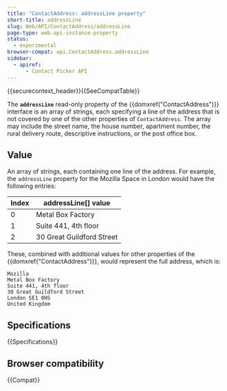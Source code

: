 ```yaml
---
title: "ContactAddress: addressLine property"
short-title: addressLine
slug: Web/API/ContactAddress/addressLine
page-type: web-api-instance-property
status:
  - experimental
browser-compat: api.ContactAddress.addressLine
sidebar:
  - apiref:
      - Contact Picker API
---
```


{{securecontext_header}}{{SeeCompatTable}}

The **`addressLine`** read-only property of the {{domxref("ContactAddress")}} interface is an array of strings, each specifying a line of the address that is not covered by one of the other properties of `ContactAddress`. The array may include the street name, the house number, apartment number, the rural delivery route, descriptive instructions, or the post office box.

## Value

An array of strings, each containing one line of the address. For example, the `addressLine` property for the Mozilla Space in London would have the following entries:

| Index | addressLine[] value       |
| ----- | ------------------------- |
| 0     | Metal Box Factory         |
| 1     | Suite 441, 4th floor      |
| 2     | 30 Great Guildford Street |

These, combined with additional values for other properties of the {{domxref("ContactAddress")}}, would represent the full address, which is:

```plain
Mozilla
Metal Box Factory
Suite 441, 4th floor
30 Great Guildford Street
London SE1 0HS
United Kingdom
```

## Specifications

{{Specifications}}

## Browser compatibility

{{Compat}}
